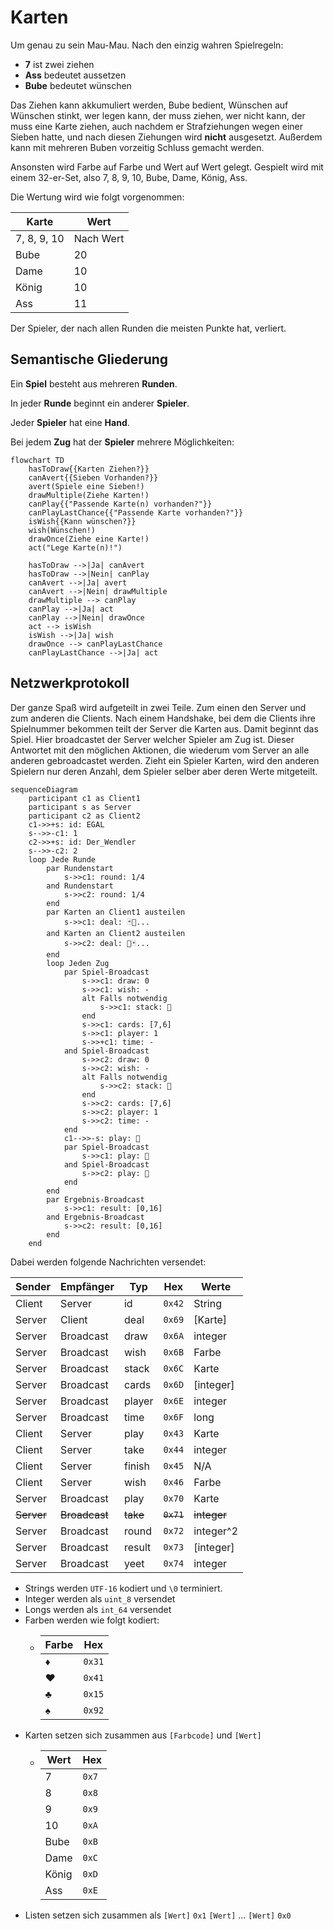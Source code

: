 # Karten

Um genau zu sein Mau-Mau. Nach den einzig wahren Spielregeln:
 - **7** ist zwei ziehen
 - **Ass** bedeutet aussetzen
 - **Bube** bedeutet wünschen

Das Ziehen kann akkumuliert werden, Bube bedient, Wünschen auf Wünschen stinkt, wer legen kann, der muss ziehen,
wer nicht kann, der muss eine Karte ziehen, auch nachdem er Strafziehungen wegen einer Sieben hatte,
und nach diesen Ziehungen wird **nicht** ausgesetzt. Außerdem kann mit mehreren Buben vorzeitig Schluss gemacht werden.

Ansonsten wird Farbe auf Farbe und Wert auf Wert gelegt.
Gespielt wird mit einem 32-er-Set, also 7, 8, 9, 10, Bube, Dame, König, Ass.

Die Wertung wird wie folgt vorgenommen:

| Karte       | Wert      |
|-------------|-----------|
| 7, 8, 9, 10 | Nach Wert |
| Bube        | 20        |
| Dame        | 10        |
| König       | 10        |
| Ass         | 11        |

Der Spieler, der nach allen Runden die meisten Punkte hat, verliert.

## Semantische Gliederung

Ein **Spiel** besteht aus mehreren **Runden**.

In jeder **Runde** beginnt ein anderer **Spieler**.

Jeder **Spieler** hat eine **Hand**.

Bei jedem **Zug** hat der **Spieler** mehrere Möglichkeiten:

```mermaid
flowchart TD
    hasToDraw{{Karten Ziehen?}}
    canAvert{{Sieben Vorhanden?}}
    avert(Spiele eine Sieben!)
    drawMultiple(Ziehe Karten!)
    canPlay{{"Passende Karte(n) vorhanden?"}}
    canPlayLastChance{{"Passende Karte vorhanden?"}}
    isWish{{Kann wünschen?}}
    wish(Wünschen!)
    drawOnce(Ziehe eine Karte!)
    act("Lege Karte(n)!")
    
    hasToDraw -->|Ja| canAvert
    hasToDraw -->|Nein| canPlay
    canAvert -->|Ja| avert
    canAvert -->|Nein| drawMultiple
    drawMultiple --> canPlay
    canPlay -->|Ja| act
    canPlay -->|Nein| drawOnce
    act --> isWish
    isWish -->|Ja| wish
    drawOnce --> canPlayLastChance
    canPlayLastChance -->|Ja| act
```

## Netzwerkprotokoll

Der ganze Spaß wird aufgeteilt in zwei Teile. Zum einen den Server und zum anderen die Clients.
Nach einem Handshake, bei dem die Clients ihre Spielnummer bekommen teilt der Server die Karten aus.
Damit beginnt das Spiel.
Hier broadcastet der Server welcher Spieler am Zug ist.
Dieser Antwortet mit den möglichen Aktionen, die wiederum vom Server an alle anderen gebroadcastet werden.
Zieht ein Spieler Karten, wird den anderen Spielern nur deren Anzahl, dem Spieler selber aber deren Werte mitgeteilt.

```mermaid
sequenceDiagram
    participant c1 as Client1
    participant s as Server
    participant c2 as Client2
    c1->>+s: id: EGAL
    s-->>-c1: 1
    c2->>+s: id: Der_Wendler
    s-->>-c2: 2
    loop Jede Runde
        par Rundenstart
            s->>c1: round: 1/4
        and Rundenstart
            s->>c2: round: 1/4
        end
        par Karten an Client1 austeilen
            s->>c1: deal: 🃏🎴...
        and Karten an Client2 austeilen
            s->>c2: deal: 🎴🃏...
        end
        loop Jeden Zug
            par Spiel-Broadcast
                s->>c1: draw: 0
                s->>c1: wish: -
                alt Falls notwendig
                    s->>c1: stack: 🎴
                end
                s->>c1: cards: [7,6]
                s->>c1: player: 1
                s->>+c1: time: -
            and Spiel-Broadcast
                s->>c2: draw: 0
                s->>c2: wish: -
                alt Falls notwendig
                    s->>c2: stack: 🎴
                end
                s->>c2: cards: [7,6]
                s->>c2: player: 1
                s->>c2: time: -
            end
            c1-->>-s: play: 🎴
            par Spiel-Broadcast
                s->>c1: play: 🎴
            and Spiel-Broadcast
                s->>c2: play: 🎴
            end
        end
        par Ergebnis-Broadcast
            s->>c1: result: [0,16] 
        and Ergebnis-Broadcast
            s->>c2: result: [0,16]
        end
    end
```

Dabei werden folgende Nachrichten versendet:

| Sender     | Empfänger     | Typ      | Hex        | Werte       |
|------------|---------------|----------|------------|-------------|
| Client     | Server        | id       | `0x42`     | String      |
| Server     | Client        | deal     | `0x69`     | \[Karte]    |
| Server     | Broadcast     | draw     | `0x6A`     | integer     |
| Server     | Broadcast     | wish     | `0x6B`     | Farbe       |
| Server     | Broadcast     | stack    | `0x6C`     | Karte       |
| Server     | Broadcast     | cards    | `0x6D`     | \[integer]  |
| Server     | Broadcast     | player   | `0x6E`     | integer     |
| Server     | Broadcast     | time     | `0x6F`     | long        |
| Client     | Server        | play     | `0x43`     | Karte       |
| Client     | Server        | take     | `0x44`     | integer     |
| Client     | Server        | finish   | `0x45`     | N/A         |
| Client     | Server        | wish     | `0x46`     | Farbe       |
| Server     | Broadcast     | play     | `0x70`     | Karte       |
| ~~Server~~ | ~~Broadcast~~ | ~~take~~ | ~~`0x71`~~ | ~~integer~~ |
| Server     | Broadcast     | round    | `0x72`     | integer^2   |
| Server     | Broadcast     | result   | `0x73`     | \[integer]  |
| Server     | Broadcast     | yeet     | `0x74`     | integer     |

- Strings werden `UTF-16` kodiert und `\0` terminiert.
- Integer werden als `uint_8` versendet
- Longs werden als `int_64` versendet
- Farben werden wie folgt kodiert:
  - | Farbe | Hex    |
    |-------|--------|
    | ♦️    | `0x31` |
    | ♥️    | `0x41` |
    | ♣️    | `0x15` |
    | ♠️    | `0x92` |
- Karten setzen sich zusammen aus `[Farbcode]` und `[Wert]`
  - | Wert  | Hex   |
    |-------|-------|
    | 7     | `0x7` |
    | 8     | `0x8` |
    | 9     | `0x9` |
    | 10    | `0xA` |
    | Bube  | `0xB` |
    | Dame  | `0xC` |
    | König | `0xD` |
    | Ass   | `0xE` |
- Listen setzen sich zusammen als `[Wert]` `0x1` `[Wert]` ... `[Wert]` `0x0`